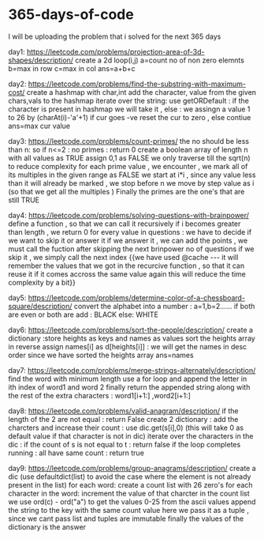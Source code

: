 # 365-days-of-code
I will be uploading the problem that i solved for the next 365 days

day1:
https://leetcode.com/problems/projection-area-of-3d-shapes/description/
create a 2d loop(i,j)
a=count no of non zero elemnts
b=max in row
c=max in col
ans=a+b+c

day2:
https://leetcode.com/problems/find-the-substring-with-maximum-cost/
create a hashmap with char,int
add the character, value from the given chars,vals to the hashmap
iterate over the string:
use getORDefault : if the character is present in hashmap we will take it , else : we assingn a value 1 to 26 by (charAt(i)-'a'+1)
if cur goes -ve reset the cur to zero , else contiue
ans=max cur value

day3:
https://leetcode.com/problems/count-primes/
the no should be less than n:
so if n<=2 : no primes : return 0
create a boolean array of length n with all values as TRUE
assign 0,1 as FALSE
we only traverse till the sqrt(n) to reduce complexity
for each prime value , we encounter , we mark all of its multiples in the given range as FALSE
we start at i*i , since any value less than it will already be marked ,
we stop before n
we move by step value as i (so that we get all the multiples )
Finally the primes are the one's that are still TRUE

day4:
https://leetcode.com/problems/solving-questions-with-brainpower/
define a function , so that we can call it recursively
if i becomes greater than length , we return 0
for every value in questions :
  we have to decide if we want to skip it or answer it
  if we answer it , we can add the points , we must call the fuction after skipping the next brinpower no of questions
  if we skip it , we simply call the next index
  {{we have used @cache --- it will remember the values that we got in the recurcive function , so that it can reuse it if it comes accross the same value again 
    this will reduce the time complexity by a bit}}

day5:
https://leetcode.com/problems/determine-color-of-a-chessboard-square/description/
convert the alphabet into a number : a=1,b=2......
if both are even or both are add :
    BLACK
else:
    WHITE

day6:
https://leetcode.com/problems/sort-the-people/description/
create a dictionary :store heights as keys and names as values
sort the heights array in reverse
assign names[i] as d[heights[i]] : we will get the names in desc order since we have sorted the heights array
ans=names

day7:
https://leetcode.com/problems/merge-strings-alternately/description/
find the word with minimum length
use a for loop and append the letter in ith index of word1 and word 2
finally return the appended string 
along with the rest of the extra characters : word1[i+1:] ,word2[i+1:]

day8:
https://leetcode.com/problems/valid-anagram/description/
if the length of the 2 are not equal : return False
create 2 dictionary : add the charcters and increase their count : use dic.get(s[i],0) (this will take 0 as default value if that character  is not in dic)
iterate over the characters in the dic :
if the count of s is not equal to t : return false
if the loop completes running : all have same count : return true

day9:
https://leetcode.com/problems/group-anagrams/description/
create a dic (use defaultdict(list) to avoid the case where the element is not already present in the list)
for each word:
  create a count list with 26 zero's
  for each character in the word:
    increment the value of that charcter in the count list
    we use ord(c) - ord("a") to get the values 0-25 from the ascii values
  append the string to the key with the same count value
  here we pass it as a tuple , since we cant pass list and tuples are immutable
finally the values of the dictionary is the answer















